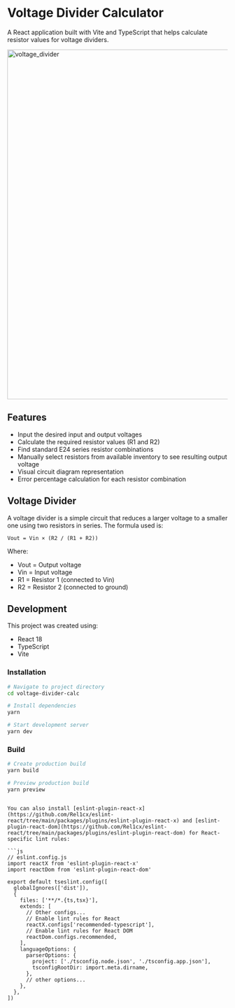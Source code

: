# Voltage Divider Calculator

A React application built with Vite and TypeScript that helps calculate resistor values for voltage dividers.

<img width="548" height="800" alt="voltage_divider" src="https://github.com/user-attachments/assets/22a4a992-7af4-4d03-811c-111997fd11a1" />

## Features

- Input the desired input and output voltages
- Calculate the required resistor values (R1 and R2)
- Find standard E24 series resistor combinations
- Manually select resistors from available inventory to see resulting output voltage
- Visual circuit diagram representation
- Error percentage calculation for each resistor combination

## Voltage Divider

A voltage divider is a simple circuit that reduces a larger voltage to a smaller one using two resistors in series. The formula used is:

```
Vout = Vin × (R2 / (R1 + R2))
```

Where:
- Vout = Output voltage
- Vin = Input voltage
- R1 = Resistor 1 (connected to Vin)
- R2 = Resistor 2 (connected to ground)

## Development

This project was created using:
- React 18
- TypeScript
- Vite

### Installation

```bash
# Navigate to project directory
cd voltage-divider-calc

# Install dependencies
yarn

# Start development server
yarn dev
```

### Build

```bash
# Create production build
yarn build

# Preview production build
yarn preview
```
```

You can also install [eslint-plugin-react-x](https://github.com/Rel1cx/eslint-react/tree/main/packages/plugins/eslint-plugin-react-x) and [eslint-plugin-react-dom](https://github.com/Rel1cx/eslint-react/tree/main/packages/plugins/eslint-plugin-react-dom) for React-specific lint rules:

```js
// eslint.config.js
import reactX from 'eslint-plugin-react-x'
import reactDom from 'eslint-plugin-react-dom'

export default tseslint.config([
  globalIgnores(['dist']),
  {
    files: ['**/*.{ts,tsx}'],
    extends: [
      // Other configs...
      // Enable lint rules for React
      reactX.configs['recommended-typescript'],
      // Enable lint rules for React DOM
      reactDom.configs.recommended,
    ],
    languageOptions: {
      parserOptions: {
        project: ['./tsconfig.node.json', './tsconfig.app.json'],
        tsconfigRootDir: import.meta.dirname,
      },
      // other options...
    },
  },
])
```
